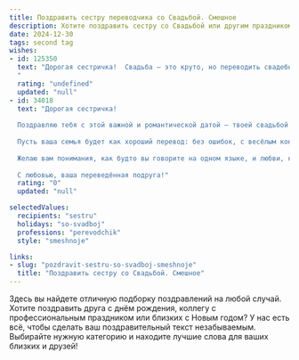 ```yaml
---
title: Поздравить сестру переводчика со Свадьбой. Смешное
description: Хотите поздравить сестру со Свадьбой или другим праздником? Наш ИИ создаст незабываемое поздравление, а вы обязательно выделитесь среди других.  
date: 2024-12-30
tags: second tag
wishes:
- id: 125350
  text: "Дорогая сестричка!  Свадьба – это круто, но переводить свадебные клятвы на язык бытовой жизни – задача посложнее!  Желаю тебе, чтобы твой перевод «семейная жизнь» был  настолько удачным, что даже самый строгий редактор (твой муж!) поставил бы твердую пятерку с плюсом!  Горько! (Но не слишком, а то придется снова переводить –  на язык \"скорой помощи\"!)
  "
  rating: "undefined"
  updated: "null"
- id: 34018
  text: "Дорогая сестричка!
  
  Поздравляю тебя с этой важной и романтической датой — твоей свадьбой! Теперь у тебя есть не только диплом переводчика, но и диплом «переводчицы жизни», ведь ты смогла перевести последствия своей холостяцкой жизни на новый уровень: замужняя жизнь с уважаемым мужем!
  
  Пусть ваша семья будет как хороший перевод: без ошибок, с весёлым контекстом и интригующими поворотами сюжета! А если иногда будут возникать языковые барьеры — не стесняйтесь, переводите их с юмором!
  
  Желаю вам понимания, как будто вы говорите на одном языке, и любви, которая звучит как самая прекрасная музыка! Пусть жизнь ваша будет полна ярких моментов и лексиконов счастья!
  
  С любовью, ваша переведённая подруга!"
  rating: "0"
  updated: "null"

selectedValues:
  recipients: "sestru"
  holidays: "so-svadboj"
  professions: "perevodchik"
  style: "smeshnoje"

links:
- slug: "pozdravit-sestru-so-svadboj-smeshnoje"
  title: "Поздравить сестру со Свадьбой. Смешное"
---
```


Здесь вы найдете отличную подборку поздравлений на любой случай. 
Хотите поздравить друга с днём рождения, коллегу с профессиональным праздником или близких с Новым годом? У нас есть всё, чтобы сделать ваш поздравительный текст незабываемым. Выбирайте нужную категорию и находите лучшие слова для ваших близких и друзей!
